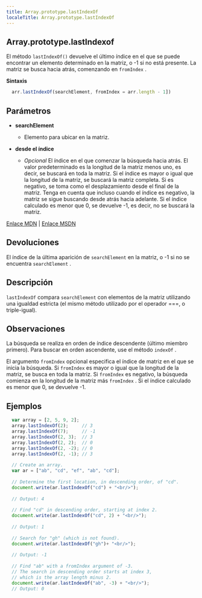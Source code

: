 ```yaml
---
title: Array.prototype.lastIndexOf
localeTitle: Array.prototype.lastIndexOf
---
```

## Array.prototype.lastIndexof

El método `lastIndexOf()` devuelve el último índice en el que se puede encontrar un elemento determinado en la matriz, o -1 si no está presente. La matriz se busca hacia atrás, comenzando en `fromIndex` .

**Sintaxis**

```javascript
  arr.lastIndexOf(searchElement, fromIndex = arr.length - 1]) 
```

## Parámetros

*   **searchElement**
    
    *   Elemento para ubicar en la matriz.
*   **desde el índice**
    
    *   _Opcional_ El índice en el que comenzar la búsqueda hacia atrás. El valor predeterminado es la longitud de la matriz menos uno, es decir, se buscará en toda la matriz. Si el índice es mayor o igual que la longitud de la matriz, se buscará la matriz completa. Si es negativo, se toma como el desplazamiento desde el final de la matriz. Tenga en cuenta que incluso cuando el índice es negativo, la matriz se sigue buscando desde atrás hacia adelante. Si el índice calculado es menor que 0, se devuelve -1, es decir, no se buscará la matriz.

[Enlace MDN](https://developer.mozilla.org/en-US/docs/Web/JavaScript/Reference/Global_Objects/Array/lastIndexOf) | [Enlace MSDN](https://msdn.microsoft.com/en-us/LIBRary/ff679972%28v=vs.94%29.aspx)

## Devoluciones

El índice de la última aparición de `searchElement` en la matriz, o -1 si no se encuentra `searchElement` .

## Descripción

`lastIndexOf` compara `searchElement` con elementos de la matriz utilizando una igualdad estricta (el mismo método utilizado por el operador ===, o triple-igual).

## Observaciones

La búsqueda se realiza en orden de índice descendente (último miembro primero). Para buscar en orden ascendente, use el método `indexOf` .

El argumento `fromIndex` opcional especifica el índice de matriz en el que se inicia la búsqueda. Si `fromIndex` es mayor o igual que la longitud de la matriz, se busca en toda la matriz. Si `fromIndex` es negativo, la búsqueda comienza en la longitud de la matriz más `fromIndex` . Si el índice calculado es menor que 0, se devuelve -1.

## Ejemplos

```javascript
  var array = [2, 5, 9, 2]; 
  array.lastIndexOf(2);     // 3 
  array.lastIndexOf(7);     // -1 
  array.lastIndexOf(2, 3);  // 3 
  array.lastIndexOf(2, 2);  // 0 
  array.lastIndexOf(2, -2); // 0 
  array.lastIndexOf(2, -1); // 3 
 
  // Create an array. 
  var ar = ["ab", "cd", "ef", "ab", "cd"]; 
 
  // Determine the first location, in descending order, of "cd". 
  document.write(ar.lastIndexOf("cd") + "<br/>"); 
 
  // Output: 4 
 
  // Find "cd" in descending order, starting at index 2. 
  document.write(ar.lastIndexOf("cd", 2) + "<br/>"); 
 
  // Output: 1 
 
  // Search for "gh" (which is not found). 
  document.write(ar.lastIndexOf("gh")+ "<br/>"); 
 
  // Output: -1 
 
  // Find "ab" with a fromIndex argument of -3. 
  // The search in descending order starts at index 3, 
  // which is the array length minus 2. 
  document.write(ar.lastIndexOf("ab", -3) + "<br/>"); 
  // Output: 0 

```